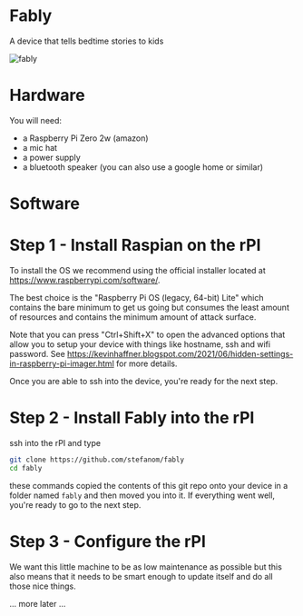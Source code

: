 # Fably

A device that tells bedtime stories to kids

![fably](https://raw.githubusercontent.com/stefanom/fably/main/images/fably.webp)


# Hardware

You will need:

 - a Raspberry Pi Zero 2w (amazon)
 - a mic hat
 - a power supply
 - a bluetooth speaker (you can also use a google home or similar)


# Software

# Step 1 - Install Raspian on the rPI

To install the OS we recommend using the official installer located at https://www.raspberrypi.com/software/.

The best choice is the "Raspberry Pi OS (legacy, 64-bit) Lite" which contains the bare minimum to get us going but consumes the least amount of resources and contains the minimum amount of attack surface.

Note that you can press "Ctrl+Shift+X" to open the advanced options that allow you to setup your device with things like hostname, ssh and wifi password. See https://kevinhaffner.blogspot.com/2021/06/hidden-settings-in-raspberry-pi-imager.html for more details.

Once you are able to ssh into the device, you're ready for the next step.

# Step 2 - Install Fably into the rPI

ssh into the rPI and type

```bash
git clone https://github.com/stefanom/fably
cd fably
```

these commands copied the contents of this git repo onto your device in a folder named `fably` and then moved you into it. If everything went well, you're ready to go to the next step.

# Step 3 - Configure the rPI

We want this little machine to be as low maintenance as possible but this also means that it needs to be smart enough to update itself and do all those nice things.

... more later ...